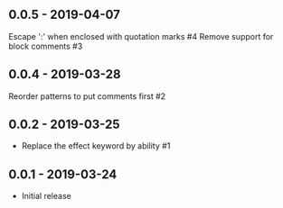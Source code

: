 ## 0.0.5 - 2019-04-07

Escape ':' when enclosed with quotation marks #4
Remove support for block comments #3

## 0.0.4 - 2019-03-28

Reorder patterns to put comments first #2

## 0.0.2 - 2019-03-25

- Replace the effect keyword by ability #1

## 0.0.1 - 2019-03-24

- Initial release
